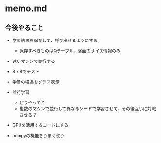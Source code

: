 # memo.md

## 今後やること

- 学習結果を保存して、呼び出せるようにする。
  - 保存すべきものはQテーブル、盤面のサイズ情報のみ

- 速いマシンで実行する
- 8 x 8でテスト
- 学習の経過をグラフ表示
- 並行学習
  - どうやって？
  - 複数のマシンで並行して異なるシードで学習させて、その後互いに対戦させる？
- GPUを活用するコードにする
- numpyの機能をうまく使う
